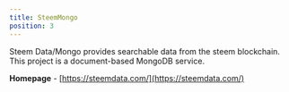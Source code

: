 ```yaml
---
title: SteemMongo
position: 3
---
```


Steem Data/Mongo provides searchable data from the steem blockchain. This project
is a document-based MongoDB service. 

**Homepage** - [https://steemdata.com/](https://steemdata.com/)